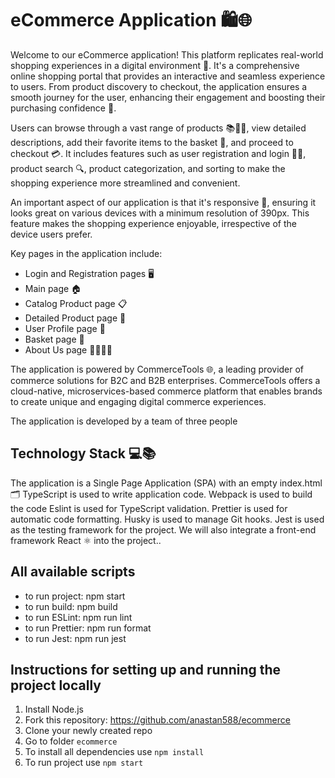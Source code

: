 # eCommerce Application 🛍️🌐

Welcome to our eCommerce application! This platform replicates real-world shopping experiences in a digital environment 🏪. It's a comprehensive online shopping portal that provides an interactive and seamless experience to users. From product discovery to checkout, the application ensures a smooth journey for the user, enhancing their engagement and boosting their purchasing confidence 🚀.

Users can browse through a vast range of products 📚👗👟, view detailed descriptions, add their favorite items to the basket 🛒, and proceed to checkout 💳. It includes features such as user registration and login 📝🔐, product search 🔍, product categorization, and sorting to make the shopping experience more streamlined and convenient.

An important aspect of our application is that it's responsive 📲, ensuring it looks great on various devices with a minimum resolution of 390px. This feature makes the shopping experience enjoyable, irrespective of the device users prefer.

Key pages in the application include:

- Login and Registration pages 🖥️
- Main page 🏠
- Catalog Product page 📋
- Detailed Product page 🔎
- User Profile page 👤
- Basket page 🛒
- About Us page 🙋‍♂️🙋‍♀️

The application is powered by CommerceTools 🌐, a leading provider of commerce solutions for B2C and B2B enterprises. CommerceTools offers a cloud-native, microservices-based commerce platform that enables brands to create unique and engaging digital commerce experiences.

The application is developed by a team of three people

## Technology Stack 💻📚

 The application is a Single Page Application (SPA) with an empty index.html 🗂️
 TypeScript is used to write application code.
 Webpack is used to build the code
 Eslint  is used for TypeScript validation.
 Prettier is used for automatic code formatting.
 Husky is used to manage Git hooks.
 Jest is used as the testing framework for the project.
 We will also integrate a front-end framework React ⚛️ into the project..

## All available scripts
- to run project: npm start
- to run build: npm build
- to run ESLint: npm run lint
- to run Prettier: npm run format
- to run Jest: npm run jest

## Instructions for setting up and running the project locally

1. Install Node.js
2. Fork this repository: https://github.com/anastan588/ecommerce
3. Clone your newly created repo
4. Go to folder `ecommerce`
5. To install all dependencies use `npm install`
6. To run project use `npm start`
